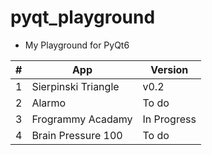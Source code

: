 # pyqt_playground

- My Playground for PyQt6


|#| App | Version |
|----| ------ | ----------- |
| 1 | Sierpinski Triangle   | v0.2 |
| 2 | Alarmo | To do  |
| 3 | Frogrammy Acadamy | In Progress |
| 4 | Brain Pressure 100 |  To do |